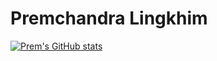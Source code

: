 # Premchandra Lingkhim
[![Prem's GitHub stats](https://github-readme-stats.vercel.app/api?username=Premboo)](https://github-readme-stats.vercel.app/api?username=Premboo&show_icons=true&theme=radical)
